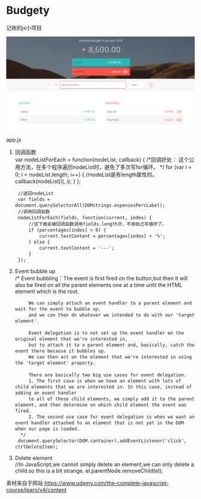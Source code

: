 # Budgety
记账的js小项目

<img src="/pic1.png" width="900px" />

app.js
1. 回调函数 <br/>
        var nodeListForEach = function(nodeList, callback) {
            /*回调好处：
                这个公用方法，在多个程序遍历nodeList时，避免了多次写for循环。
             */
            for (var i = 0; i < nodeList.length; i++) { //nodeList是有length属性的。
                callback(nodeList[i], i);
            }
        };
        
        //返回nodeList
        var fields = document.querySelectorAll(DOMstrings.expensesPercLabel);
        //调用回调函数
        nodeListForEach(fields, function(current, index) {
            //这下面会被回调函数调用fields.length次，不用自己写循环了。
            if (percentages[index] > 0) {
                current.textContent = percentages[index] + '%';
            } else {
                current.textContent = '---';
            }
        });

2. Event bubble up <br/>
        /*
            Event bubbling：The event is first fired on the button,but then it will also be fired on all the parent elements one at a time until the HTML element which is the               root.

            We can simply attach an event handler to a parent element and wait for the event to bubble up,
            and we can then do whatever we intended to do with our 'target element'.

            Event delegation is to not set up the event handler on the original element that we're interested in,
            but to attach it to a parent element and, basically, catch the event there because it bubbles up.
            We can then act on the element that we're interested in using the 'target element' property.

            There are basically two big use cases for event delegation.
            1. The first case is when we have an element with lots of child elements that we are interested in. In this case, instead of adding an event handler
            to all of these child elements, we simply add it to the parent element, and then determine on which child element the event was fired.
            2. The second use case for event delegation is when we want an event handler attached to an element that is not yet in the DOM when our page is loaded.
         */
        document.querySelector(DOM.container).addEventListener('click', ctrlDeleteItem);

3. Delete element <br/>
        //In JavaScript,we cannot simply delete an element,we can only delete a child.so this is a bit strange.
        el.parentNode.removeChild(el);


素材来自于网站
https://www.udemy.com/the-complete-javascript-course/learn/v4/content
